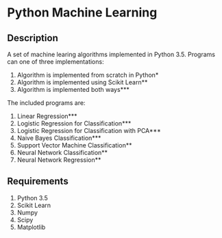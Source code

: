# Python Machine Learning

## Description

A set of machine learing algorithms implemented in Python 3.5. Programs can one of three implementations:

1. Algorithm is implemented from scratch in Python*
2. Algorithm is implemented using Scikit Learn**
3. Algorithm is implemented both ways***

The included programs are:

1. Linear Regression***
2. Logistic Regression for Classification***
3. Logistic Regression for Classification with PCA***
4. Naive Bayes Classification***
5. Support Vector Machine Classification**
6. Neural Network Classification**
7. Neural Network Regression**

## Requirements
1. Python 3.5
2. Scikit Learn
3. Numpy
4. Scipy
5. Matplotlib